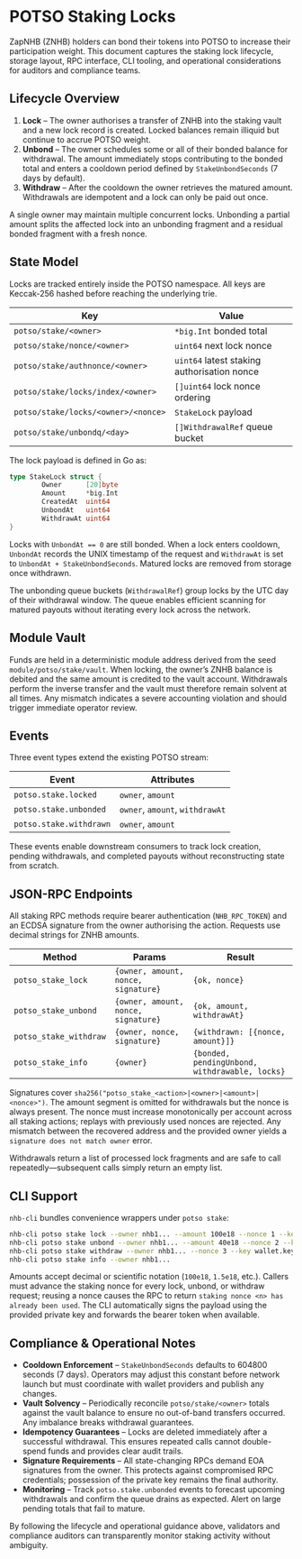 # POTSO Staking Locks

ZapNHB (ZNHB) holders can bond their tokens into POTSO to increase their participation weight. This document captures the staking lock lifecycle, storage layout, RPC interface, CLI tooling, and operational considerations for auditors and compliance teams.

## Lifecycle Overview

1. **Lock** – The owner authorises a transfer of ZNHB into the staking vault and a new lock record is created. Locked balances remain illiquid but continue to accrue POTSO weight.
2. **Unbond** – The owner schedules some or all of their bonded balance for withdrawal. The amount immediately stops contributing to the bonded total and enters a cooldown period defined by `StakeUnbondSeconds` (7 days by default).
3. **Withdraw** – After the cooldown the owner retrieves the matured amount. Withdrawals are idempotent and a lock can only be paid out once.

A single owner may maintain multiple concurrent locks. Unbonding a partial amount splits the affected lock into an unbonding fragment and a residual bonded fragment with a fresh nonce.

## State Model

Locks are tracked entirely inside the POTSO namespace. All keys are Keccak-256 hashed before reaching the underlying trie.

| Key | Value |
| --- | --- |
| `potso/stake/<owner>` | `*big.Int` bonded total |
| `potso/stake/nonce/<owner>` | `uint64` next lock nonce |
| `potso/stake/authnonce/<owner>` | `uint64` latest staking authorisation nonce |
| `potso/stake/locks/index/<owner>` | `[]uint64` lock nonce ordering |
| `potso/stake/locks/<owner>/<nonce>` | `StakeLock` payload |
| `potso/stake/unbondq/<day>` | `[]WithdrawalRef` queue bucket |

The lock payload is defined in Go as:

```go
type StakeLock struct {
        Owner      [20]byte
        Amount     *big.Int
        CreatedAt  uint64
        UnbondAt   uint64
        WithdrawAt uint64
}
```

Locks with `UnbondAt == 0` are still bonded. When a lock enters cooldown, `UnbondAt` records the UNIX timestamp of the request and `WithdrawAt` is set to `UnbondAt + StakeUnbondSeconds`. Matured locks are removed from storage once withdrawn.

The unbonding queue buckets (`WithdrawalRef`) group locks by the UTC day of their withdrawal window. The queue enables efficient scanning for matured payouts without iterating every lock across the network.

## Module Vault

Funds are held in a deterministic module address derived from the seed `module/potso/stake/vault`. When locking, the owner’s ZNHB balance is debited and the same amount is credited to the vault account. Withdrawals perform the inverse transfer and the vault must therefore remain solvent at all times. Any mismatch indicates a severe accounting violation and should trigger immediate operator review.

## Events

Three event types extend the existing POTSO stream:

| Event | Attributes |
| --- | --- |
| `potso.stake.locked` | `owner`, `amount` |
| `potso.stake.unbonded` | `owner`, `amount`, `withdrawAt` |
| `potso.stake.withdrawn` | `owner`, `amount` |

These events enable downstream consumers to track lock creation, pending withdrawals, and completed payouts without reconstructing state from scratch.

## JSON-RPC Endpoints

All staking RPC methods require bearer authentication (`NHB_RPC_TOKEN`) and an ECDSA signature from the owner authorising the action. Requests use decimal strings for ZNHB amounts.

| Method | Params | Result |
| --- | --- | --- |
| `potso_stake_lock` | `{owner, amount, nonce, signature}` | `{ok, nonce}` |
| `potso_stake_unbond` | `{owner, amount, nonce, signature}` | `{ok, amount, withdrawAt}` |
| `potso_stake_withdraw` | `{owner, nonce, signature}` | `{withdrawn: [{nonce, amount}]}` |
| `potso_stake_info` | `{owner}` | `{bonded, pendingUnbond, withdrawable, locks}` |

Signatures cover `sha256("potso_stake_<action>|<owner>|<amount>|<nonce>")`. The amount segment is omitted for withdrawals but the nonce is always present. The nonce must increase monotonically per account across all staking actions; replays with previously used nonces are rejected. Any mismatch between the recovered address and the provided owner yields a `signature does not match owner` error.

Withdrawals return a list of processed lock fragments and are safe to call repeatedly—subsequent calls simply return an empty list.

## CLI Support

`nhb-cli` bundles convenience wrappers under `potso stake`:

```bash
nhb-cli potso stake lock --owner nhb1... --amount 100e18 --nonce 1 --key wallet.key
nhb-cli potso stake unbond --owner nhb1... --amount 40e18 --nonce 2 --key wallet.key
nhb-cli potso stake withdraw --owner nhb1... --nonce 3 --key wallet.key
nhb-cli potso stake info --owner nhb1...
```

Amounts accept decimal or scientific notation (`100e18`, `1.5e18`, etc.). Callers must advance the staking nonce for every lock, unbond, or withdraw request; reusing a nonce causes the RPC to return `staking nonce <n> has already been used`. The CLI automatically signs the payload using the provided private key and forwards the bearer token when available.

## Compliance & Operational Notes

* **Cooldown Enforcement** – `StakeUnbondSeconds` defaults to 604800 seconds (7 days). Operators may adjust this constant before network launch but must coordinate with wallet providers and publish any changes.
* **Vault Solvency** – Periodically reconcile `potso/stake/<owner>` totals against the vault balance to ensure no out-of-band transfers occurred. Any imbalance breaks withdrawal guarantees.
* **Idempotency Guarantees** – Locks are deleted immediately after a successful withdrawal. This ensures repeated calls cannot double-spend funds and provides clear audit trails.
* **Signature Requirements** – All state-changing RPCs demand EOA signatures from the owner. This protects against compromised RPC credentials; possession of the private key remains the final authority.
* **Monitoring** – Track `potso.stake.unbonded` events to forecast upcoming withdrawals and confirm the queue drains as expected. Alert on large pending totals that fail to mature.

By following the lifecycle and operational guidance above, validators and compliance auditors can transparently monitor staking activity without ambiguity.
